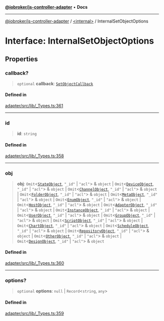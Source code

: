 [**@iobroker/js-controller-adapter**](../../README.md) • **Docs**

***

[@iobroker/js-controller-adapter](../../globals.md) / [\<internal\>](../README.md) / InternalSetObjectOptions

# Interface: InternalSetObjectOptions

## Properties

### callback?

> `optional` **callback**: [`SetObjectCallback`](../type-aliases/SetObjectCallback.md)

#### Defined in

[adapter/src/lib/\_Types.ts:361](https://github.com/ioBroker/ioBroker.js-controller/blob/f1ba02661ee76a492ac7f898d8736bf0a1d44d8b/packages/adapter/src/lib/_Types.ts#L361)

***

### id

> **id**: `string`

#### Defined in

[adapter/src/lib/\_Types.ts:358](https://github.com/ioBroker/ioBroker.js-controller/blob/f1ba02661ee76a492ac7f898d8736bf0a1d44d8b/packages/adapter/src/lib/_Types.ts#L358)

***

### obj

> **obj**: `Omit`\<[`StateObject`](StateObject.md), `"_id"` \| `"acl"`\> & `object` \| `Omit`\<[`DeviceObject`](DeviceObject.md), `"_id"` \| `"acl"`\> & `object` \| `Omit`\<[`ChannelObject`](ChannelObject.md), `"_id"` \| `"acl"`\> & `object` \| `Omit`\<[`FolderObject`](FolderObject.md), `"_id"` \| `"acl"`\> & `object` \| `Omit`\<[`MetaObject`](MetaObject.md), `"_id"` \| `"acl"`\> & `object` \| `Omit`\<[`EnumObject`](EnumObject.md), `"_id"` \| `"acl"`\> & `object` \| `Omit`\<[`HostObject`](HostObject.md), `"_id"` \| `"acl"`\> & `object` \| `Omit`\<[`AdapterObject`](AdapterObject.md), `"_id"` \| `"acl"`\> & `object` \| `Omit`\<[`InstanceObject`](InstanceObject.md), `"_id"` \| `"acl"`\> & `object` \| `Omit`\<[`UserObject`](UserObject.md), `"_id"` \| `"acl"`\> & `object` \| `Omit`\<[`GroupObject`](GroupObject.md), `"_id"` \| `"acl"`\> & `object` \| `Omit`\<[`ScriptObject`](ScriptObject.md), `"_id"` \| `"acl"`\> & `object` \| `Omit`\<[`ChartObject`](ChartObject.md), `"_id"` \| `"acl"`\> & `object` \| `Omit`\<[`ScheduleObject`](ScheduleObject.md), `"_id"` \| `"acl"`\> & `object` \| `Omit`\<[`RepositoryObject`](RepositoryObject.md), `"_id"` \| `"acl"`\> & `object` \| `Omit`\<[`OtherObject`](OtherObject.md), `"_id"` \| `"acl"`\> & `object` \| `Omit`\<[`DesignObject`](DesignObject.md), `"_id"` \| `"acl"`\> & `object`

#### Defined in

[adapter/src/lib/\_Types.ts:360](https://github.com/ioBroker/ioBroker.js-controller/blob/f1ba02661ee76a492ac7f898d8736bf0a1d44d8b/packages/adapter/src/lib/_Types.ts#L360)

***

### options?

> `optional` **options**: `null` \| `Record`\<`string`, `any`\>

#### Defined in

[adapter/src/lib/\_Types.ts:359](https://github.com/ioBroker/ioBroker.js-controller/blob/f1ba02661ee76a492ac7f898d8736bf0a1d44d8b/packages/adapter/src/lib/_Types.ts#L359)
